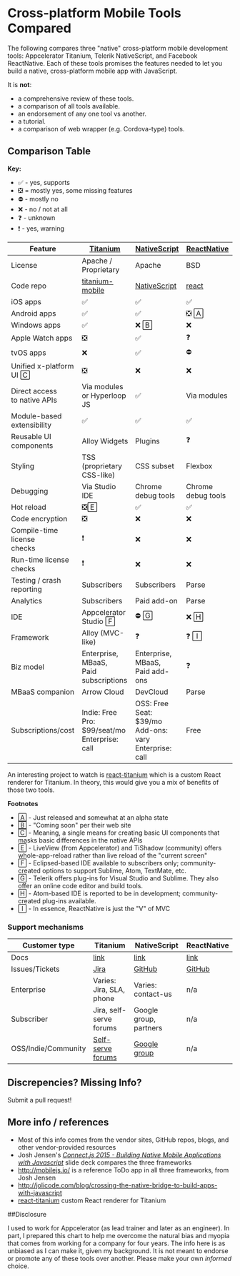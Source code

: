 # Cross-platform Mobile Tools Compared

The following compares three "native" cross-platform mobile development tools: Appcelerator Titanium, Telerik NativeScript, and Facebook ReactNative. Each of these tools promises the features needed to let you build a native, cross-platform mobile app with JavaScript. 

It is **not**:

* a comprehensive review of these tools.
* a comparison of all tools available.
* an endorsement of any one tool vs another.
* a tutorial.
* a comparison of web wrapper (e.g. Cordova-type) tools.

## Comparison Table

**Key:**

* &#x2705; - yes, supports
* &#x274e; = mostly yes, some missing features
* &#x26d4; - mostly no
* &#x274c; - no / not at all
* &#x2753; - unknown
* &#x2757; - yes, warning

|Feature      |<a href="http://www.appcelerator.com" target="_blank">Titanium</a>  |<a href="https://www.nativescript.org/" target="_blank">NativeScript</a>|<a href="https://facebook.github.io/react-native/" target="_blank">ReactNative</a> |
|-------------|----------|------------|------------|
| License     | Apache / Proprietary   | Apache   | BSD   |
| Code repo     | <a href="https://github.com/appcelerator/titanium_mobile/" target="_blank">titanium-mobile</a>   | <a href="https://github.com/NativeScript/NativeScript" target="_blank">NativeScript</a>   | <a href="https://github.com/facebook/react-native" target="_blank">react</a>   |
| iOS apps       | &#x2705; | &#x2705;   | &#x2705;   |
| Android apps   | &#x2705; | &#x2705;   | &#x274e; &#x1f130;   |
| Windows apps   | &#x2705; | &#x274c; &#x1f131;  | &#x274c;   |
| Apple Watch apps   |  &#x274e; | &#x2705;  | &#x2753;   |
| tvOS apps   | &#x274c; | &#x2705;  | &#x26d4; |
| Unified x-platform UI &#x1f132; | &#x274e; | &#x274c; | &#x274c; |
| Direct access<br/>to native APIs | Via modules or Hyperloop JS | &#x2705; |Via modules |
| Module-based<br/>extensibility | &#x2705; | &#x2705; | &#x2705; |
| Reusable UI<br/>components | Alloy Widgets | Plugins | &#x2753; |
| Styling | TSS (proprietary<br/>CSS-like) | CSS subset | Flexbox |
| Debugging | Via Studio IDE | Chrome debug tools | Chrome debug tools |
| Hot reload  | &#x274e;&#x1f134; | &#x2705; |&#x2705; |
| Code encryption | &#x274e; | &#x274c; | &#x274c; |
| Compile-time license<br/>checks | &#x2757; | &#x274c; | &#x274c; |
| Run-time license<br/>checks | &#x2757; | &#x274c; | &#x274c; |
| Testing / crash<br/>reporting | Subscribers | Subscribers | Parse |
| Analytics | Subscribers | Paid add-on | Parse |
| IDE | Appcelerator Studio &#x1f135; | &#x26d4; &#x1f136; | &#x274c; &#x1f137; |
| Framework | Alloy (MVC-like)| &#x2753; | &#x2753; &#x1f138; |
| Biz model   | Enterprise, MBaaS,<br/>Paid subscriptions | Enterprise, MBaaS,<br/>Paid add-ons | &#x2753; |
| MBaaS companion | Arrow Cloud | DevCloud | Parse |
| Subscriptions/cost | Indie: Free<br/>Pro: $99/seat/mo<br/>Enterprise: call | OSS: Free<br/>Seat: $39/mo<br/>Add-ons: vary<br/>Enterprise: call | Free |

An interesting project to watch is [react-titanium](https://github.com/yuchi/react-titanium) which is a custom React renderer for Titanium. In theory, this would give you a mix of benefits of those two tools.

**Footnotes**

* &#x1f130; - Just released and somewhat at an alpha state
* &#x1f131; - "Coming soon" per their web site
* &#x1f132; - Meaning, a single means for creating basic UI components that masks basic differences in the native APIs
* &#x1f134; - LiveView (from Appcelerator) and TiShadow (community) offers whole-app-reload rather than live reload of the "current screen"
* &#x1f135; - Eclipsed-based IDE available to subscribers only; community-created options to support Sublime, Atom, TextMate, etc.
* &#x1f136; - Telerik offers plug-ins for Visual Studio and Sublime. They also offer an online code editor and build tools.
* &#x1f137; - Atom-based IDE is reported to be in development; community-created plug-ins available.
* &#x1f138; - In essence, ReactNative is just the "V" of MVC

### Support mechanisms
|Customer type      |Titanium  |NativeScript|ReactNative |
|-------------|----------|------------|------------|
| Docs     | <a href="http://docs.appcelerator.com/platform/latest/" target="_blank">link</a> | <a href="http://docs.nativescript.org/" target="_blank">link</a>   |  <a href="https://facebook.github.io/react-native/docs/getting-started.html" target="_blank">link</a>  |
| Issues/Tickets     | <a href="https://jira.appcelerator.org/" target="_blank">Jira</a>  | <a href="https://github.com/NativeScript/NativeScript/issues" target="_blank">GitHub</a>   |  <a href="https://github.com/facebook/react-native/issues" target="_blank">GitHub</a>  |
| Enterprise     | Varies:<br/>Jira, SLA, phone  | Varies: contact-us   |  n/a  |
| Subscriber     | Jira, self-serve forums  | Google group, partners   |   n/a |
| OSS/Indie/Community     | <a href="https://community.appcelerator.com/" target="_blank">Self-serve forums</a>   | <a href="https://groups.google.com/forum/#!forum/nativescript" target="_blank">Google group</a>  |  n/a  |

## Discrepencies? Missing Info?

Submit a pull request!

## More info / references

* Most of this info comes from the vendor sites, GitHub repos, blogs, and other vendor-provided resources
* Josh Jensen's *<a href="http://www.slideshare.net/joshcjensen/connectjs-2015-building-native-mobile-applications-with-javascript">Connect.js 2015 - Building Native Mobile Applications with Javascript</a>*  slide deck compares the three frameworks 
* http://mobilejs.io/ is a reference ToDo app in all three frameworks, from Josh Jensen
* http://jolicode.com/blog/crossing-the-native-bridge-to-build-apps-with-javascript
* [react-titanium](https://github.com/yuchi/react-titanium) custom React renderer for Titanium

##Disclosure

I used to work for Appcelerator (as lead trainer and later as an engineer). In part, I prepared this chart to help me overcome the natural bias and myopia that comes from working for a company for four years. The info here is as unbiased as I can make it, given my background. It is not meant to endorse or promote any of these tools over another. Please make your own *informed* choice.



<!-- And &#x1f37a; just because I wanted to keep the unicode char for beer handy. -->
